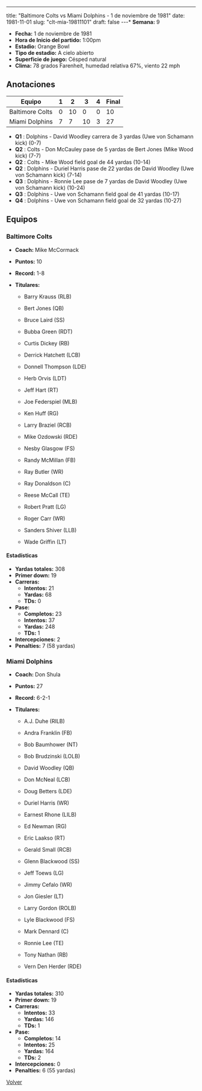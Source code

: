 ---
title: "Baltimore Colts vs Miami Dolphins - 1 de noviembre de 1981"
date: 1981-11-01
slug: "clt-mia-19811101"
draft: false
---* **Semana:** 9
* **Fecha:** 1 de noviembre de 1981
* **Hora de Inicio del partido:** 1:00pm
* **Estadio:** Orange Bowl
* **Tipo de estadio:** A cielo abierto
* **Superficie de juego:** Césped natural
* **Clima:** 78 grados Farenheit, humedad relativa 67%, viento 22 mph




## Anotaciones
| Equipo | 1 | 2 | 3 | 4 | Final |
|--------|---|---|---|---|-------|
| Baltimore Colts  | 0 | 10 | 0 | 0  | 10 |
| Miami Dolphins  | 7 | 7 | 10 | 3  | 27 |
* **Q1** : Dolphins - David Woodley carrera de 3 yardas (Uwe von Schamann kick) (0-7)
* **Q2** : Colts - Don McCauley pase de 5 yardas de Bert Jones (Mike Wood kick) (7-7)
* **Q2** : Colts - Mike Wood field goal de 44 yardas (10-14)
* **Q2** : Dolphins - Duriel Harris pase de 22 yardas de David Woodley (Uwe von Schamann kick) (7-14)
* **Q3** : Dolphins - Ronnie Lee pase de 7 yardas de David Woodley (Uwe von Schamann kick) (10-24)
* **Q3** : Dolphins - Uwe von Schamann field goal de 41 yardas (10-17)
* **Q4** : Dolphins - Uwe von Schamann field goal de 32 yardas (10-27)


## Equipos


### Baltimore Colts
* **Coach:** Mike McCormack
* **Puntos:** 10
* **Record:** 1-8
* **Titulares:** 

  * Barry Krauss (RLB) 

  * Bert Jones (QB) 

  * Bruce Laird (SS) 

  * Bubba Green (RDT) 

  * Curtis Dickey (RB) 

  * Derrick Hatchett (LCB) 

  * Donnell Thompson (LDE) 

  * Herb Orvis (LDT) 

  * Jeff Hart (RT) 

  * Joe Federspiel (MLB) 

  * Ken Huff (RG) 

  * Larry Braziel (RCB) 

  * Mike Ozdowski (RDE) 

  * Nesby Glasgow (FS) 

  * Randy McMillan (FB) 

  * Ray Butler (WR) 

  * Ray Donaldson (C) 

  * Reese McCall (TE) 

  * Robert Pratt (LG) 

  * Roger Carr (WR) 

  * Sanders Shiver (LLB) 

  * Wade Griffin (LT) 

#### Estadísticas
* **Yardas totales:** 308
* **Primer down:** 19
* **Carreras:**
  * **Intentos:** 21
  * **Yardas:** 68
  * **TDs:** 0
* **Pase:**
  * **Completos:** 23
  * **Intentos:** 37
  * **Yardas:** 248
  * **TDs:** 1
* **Intercepciones:** 2
* **Penalties:** 7 (58 yardas)

### Miami Dolphins
* **Coach:** Don Shula
* **Puntos:** 27
* **Record:** 6-2-1
* **Titulares:** 

  * A.J. Duhe (RILB) 

  * Andra Franklin (FB) 

  * Bob Baumhower (NT) 

  * Bob Brudzinski (LOLB) 

  * David Woodley (QB) 

  * Don McNeal (LCB) 

  * Doug Betters (LDE) 

  * Duriel Harris (WR) 

  * Earnest Rhone (LILB) 

  * Ed Newman (RG) 

  * Eric Laakso (RT) 

  * Gerald Small (RCB) 

  * Glenn Blackwood (SS) 

  * Jeff Toews (LG) 

  * Jimmy Cefalo (WR) 

  * Jon Giesler (LT) 

  * Larry Gordon (ROLB) 

  * Lyle Blackwood (FS) 

  * Mark Dennard (C) 

  * Ronnie Lee (TE) 

  * Tony Nathan (RB) 

  * Vern Den Herder (RDE) 

#### Estadísticas
* **Yardas totales:** 310
* **Primer down:** 19
* **Carreras:**
  * **Intentos:** 33
  * **Yardas:** 146
  * **TDs:** 1
* **Pase:**
  * **Completos:** 14
  * **Intentos:** 25
  * **Yardas:** 164
  * **TDs:** 2
* **Intercepciones:** 0
* **Penalties:** 6 (55 yardas)


[Volver](/historia/1981)
